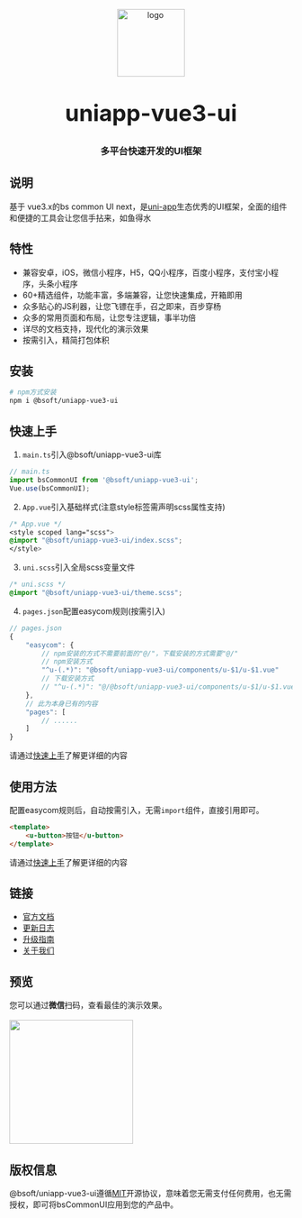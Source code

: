 <p align="center">
    <img alt="logo" src="https://jkt.bsoft.com.cn/hcn-web/mini_images/images/bsoft.png" width="120" height="120" style="margin-bottom: 10px;">
</p>
<h3 align="center" style="margin: 30px 0 30px;font-weight: bold;font-size:40px;">uniapp-vue3-ui</h3>
<h3 align="center">多平台快速开发的UI框架</h3>


## 说明

基于 vue3.x的bs common UI next，是[uni-app](https://uniapp.dcloud.io/)生态优秀的UI框架，全面的组件和便捷的工具会让您信手拈来，如鱼得水

## 特性

- 兼容安卓，iOS，微信小程序，H5，QQ小程序，百度小程序，支付宝小程序，头条小程序
- 60+精选组件，功能丰富，多端兼容，让您快速集成，开箱即用
- 众多贴心的JS利器，让您飞镖在手，召之即来，百步穿杨
- 众多的常用页面和布局，让您专注逻辑，事半功倍
- 详尽的文档支持，现代化的演示效果
- 按需引入，精简打包体积


## 安装

```bash
# npm方式安装
npm i @bsoft/uniapp-vue3-ui
```

## 快速上手

1. `main.ts`引入@bsoft/uniapp-vue3-ui库
```js
// main.ts
import bsCommonUI from '@bsoft/uniapp-vue3-ui';
Vue.use(bsCommonUI);
```

2. `App.vue`引入基础样式(注意style标签需声明scss属性支持)
```css
/* App.vue */
<style scoped lang="scss">
@import "@bsoft/uniapp-vue3-ui/index.scss";
</style>
```

3. `uni.scss`引入全局scss变量文件
```css
/* uni.scss */
@import "@bsoft/uniapp-vue3-ui/theme.scss";
```

4. `pages.json`配置easycom规则(按需引入)

```js
// pages.json
{
	"easycom": {
		// npm安装的方式不需要前面的"@/"，下载安装的方式需要"@/"
		// npm安装方式
		"^u-(.*)": "@bsoft/uniapp-vue3-ui/components/u-$1/u-$1.vue"
		// 下载安装方式
		// "^u-(.*)": "@/@bsoft/uniapp-vue3-ui/components/u-$1/u-$1.vue"
	},
	// 此为本身已有的内容
	"pages": [
		// ......
	]
}
```

请通过[快速上手](https://uviewui.com/components/quickstart.html)了解更详细的内容 

## 使用方法
配置easycom规则后，自动按需引入，无需`import`组件，直接引用即可。

```html
<template>
	<u-button>按钮</u-button>
</template>
```

请通过[快速上手](https://uviewui.com/components/quickstart.html)了解更详细的内容 

## 链接

- [官方文档](https://uviewui.com/)
- [更新日志](https://uviewui.com/components/changelog.html)
- [升级指南](https://uviewui.com/components/changelog.html)
- [关于我们](https://uviewui.com/cooperation/about.html)

## 预览

您可以通过**微信**扫码，查看最佳的演示效果。
<br>
<br>
<img src="https://jkt.bsoft.com.cn/hcn-web/mini_images/images/ui-next.jpg" width="220" height="220" >

<!-- ## 捐赠uView的研发

uView文档和源码全部开源免费，如果您认为uView帮到了您的开发工作，您可以捐赠uView的研发工作，捐赠无门槛，哪怕是一杯可乐也好(相信这比打赏主播更有意义)。

<img src="https://uviewui.com/common/wechat.png" width="220" >
<img style="margin-left: 100px;" src="https://uviewui.com/common/alipay.png" width="220" >
 -->
## 版权信息
@bsoft/uniapp-vue3-ui遵循[MIT](https://en.wikipedia.org/wiki/MIT_License)开源协议，意味着您无需支付任何费用，也无需授权，即可将bsCommonUI应用到您的产品中。
